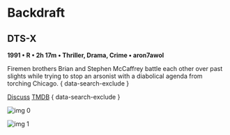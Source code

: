 # Backdraft

## DTS-X

**1991 • R • 2h 17m • Thriller, Drama, Crime • aron7awol**

Firemen brothers Brian and Stephen McCaffrey battle each other over past slights while trying to stop an arsonist with a diabolical agenda from torching Chicago.
{ data-search-exclude }

[Discuss](https://www.avsforum.com/threads/bass-eq-for-filtered-movies.2995212/post-58030540)  [TMDB](https://www.themoviedb.org/movie/2924)
{ data-search-exclude }

![img 0](https://i.imgur.com/o38CpsQ.jpg)

![img 1](https://i.imgur.com/768W4O0.jpg)

